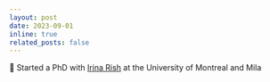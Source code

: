 ```yaml
---
layout: post
date: 2023-09-01
inline: true
related_posts: false
---
```


 🎉 Started a PhD with [Irina Rish](https://sites.google.com/view/irinarish/) at the University of Montreal and Mila